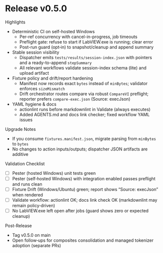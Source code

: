 # Release v0.5.0

Highlights

- Deterministic CI on self-hosted Windows
  - Per-ref concurrency with cancel-in-progress, job timeouts
  - Preflight gate: refuse to start if LabVIEW.exe is running; clear error
  - Post-run guard (opt‑in) to snapshot/cleanup and append summary
- Stable session visibility
  - Dispatcher emits `tests/results/session-index.json` with pointers and a ready-to-append `stepSummary`
  - All relevant workflows validate session-index schema (lite) and upload artifact
- Fixture policy and drift/report hardening
  - Manifest now records exact `bytes` instead of `minBytes`; validator enforces `sizeMismatch`
  - Drift orchestrator routes compare via robust `CompareVI` preflight; reporter prefers `compare-exec.json` (Source: execJson)
- YAML hygiene & docs
  - actionlint runs before markdownlint in Validate (always executes)
  - Added AGENTS.md and docs link checker; fixed workflow YAML issues

Upgrade Notes

- If you consume  `fixtures.manifest.json`, migrate parsing from `minBytes` to `bytes` 
- No changes to action inputs/outputs; dispatcher JSON artifacts are additive

Validation Checklist

- [ ] Pester (hosted Windows) unit tests green
- [ ] Pester (self‑hosted Windows) with integration enabled passes preflight and runs clean
- [ ] Fixture Drift (Windows/Ubuntu) green; report shows “Source: execJson” when rendered
- [ ] Validate workflow: actionlint OK; docs link check OK (markdownlint may remain policy‑driven)
- [ ] No LabVIEW.exe left open after jobs (guard shows zero or expected cleanup)

Post-Release

- Tag v0.5.0 on main
- Open follow‑ups for composites consolidation and managed tokenizer adoption (separate PRs)
